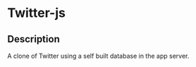 # Twitter-js #


## Description ##
A clone of Twitter using a self built database in the app server.
